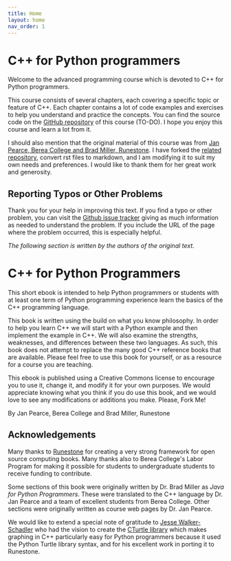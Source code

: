 ```yaml
---
title: Home
layout: home
nav_order: 1
---
```


# C++ for Python programmers

Welcome to the advanced programming course which is devoted to C++ for Python programmers.

This course consists of several chapters, each covering a specific topic or feature of C++. Each chapter contains a lot of code examples and exercises to help you understand and practice the concepts. You can find the source code on the [GitHub repository](https://github.com/fum-cs/cpp4python/) of this course (TO-DO). I hope you enjoy this course and learn a lot from it.

I should also mention that the original material of this course was from [Jan Pearce, Berea College and Brad Miller, Runestone](https://runestone.academy/ns/books/published/cpp4python/index.html). I have forked the [related repository](https://github.com/pearcej/cpp4python), convert rst files to markdown, and I am modifying it to suit my own needs and preferences. I would like to thank them for her great work and generosity.

## Reporting Typos or Other Problems

Thank you for your help in improving this text. If you find a typo or
other problem, you can visit the [Github issue
tracker](https://github.com/fum-cs/cpp4python/issues) giving as much
information as needed to understand the problem. If you include the URL
of the page where the problem occurred, this is especially helpful.

*The following section is written by the authors of the original text.*

# C++ for Python Programmers

This short ebook is intended to help Python programmers or students with
at least one term of Python programming experience learn the basics of
the C++ programming language.

This book is written using the build on what you know philosophy. In
order to help you learn C++ we will start with a Python example and then
implement the example in C++. We will also examine the strengths,
weaknesses, and differences between these two languages. As such, this
book does not attempt to replace the many good C++ reference books that
are available. Please feel free to use this book for yourself, or as a
resource for a course you are teaching.

This ebook is published using a Creative Commons license to encourage
you to use it, change it, and modify it for your own purposes. We would
appreciate knowing what you think if you do use this book, and we would
love to see any modifications or additions you make. Please, Fork Me!

By Jan Pearce, Berea College and Brad Miller, Runestone


## Acknowledgements

Many thanks to [Runestone](https://runestone.academy/ns/books/published/cpp4python/index.html) for creating a very strong framework for open source
computing books. Many thanks also to Berea College\'s Labor Program for
making it possible for students to undergraduate students to receive
funding to contribute.

Some sections of this book were originally written by Dr. Brad Miller as
*Java for Python Programmers*. These were translated to the C++ language
by Dr. Jan Pearce and a team of excellent students from Berea College.
Other sections were originally written as course web pages by Dr. Jan
Pearce.

We would like to extend a special note of gratitude to [Jesse
Walker-Schadler](https://www.linkedin.com/in/jesse-walker-schadler-a4898916b)
who had the vision to create the [CTurtle
library](https://github.com/walkerje/C-Turtle) which makes graphing in
C++ particularly easy for Python programmers because it used the Python
Turtle library syntax, and for his excellent work in porting it to
Runestone.
